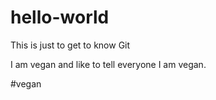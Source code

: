 # hello-world
This is just to get to know Git

I am vegan and like to tell everyone I am vegan.

#vegan
